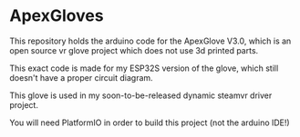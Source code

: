 # ApexGloves
This repository holds the arduino code for the ApexGlove V3.0, which is an open source vr glove project which does not use 3d printed parts.

This exact code is made for my ESP32S version of the glove, which still doesn't have a proper circuit diagram.

This glove is used in my soon-to-be-released dynamic steamvr driver project.

You will need PlatformIO in order to build this project (not the arduino IDE!)

